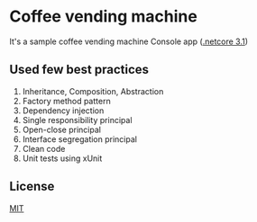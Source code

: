 # Coffee vending machine

It's a sample coffee vending machine Console app ([.netcore 3.1](https://dotnet.microsoft.com/en-us/download/dotnet/3.1))

## Used few best practices

1. Inheritance, Composition, Abstraction
2. Factory method pattern
3. Dependency injection
4. Single responsibility principal
5. Open-close principal
6. Interface segregation principal
7. Clean code
8. Unit tests using xUnit

## License
[MIT](https://choosealicense.com/licenses/mit/)
